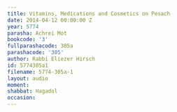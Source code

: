 ```yaml
---
title: Vitamins, Medications and Cosmetics on Pesach
date: 2014-04-12 00:00:00 Z
year: 5774
parasha: Achrei Mot
bookcode: '3'
fullparashacode: 305a
parashacode: '305'
author: Rabbi Eliezer Hirsch
id: 5774305a1
filename: 5774-305a-1
layout: audio
moment: 
shabbat: Hagadol
occasion: 
---
```


